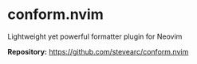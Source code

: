 # conform.nvim

Lightweight yet powerful formatter plugin for Neovim

**Repository:** <https://github.com/stevearc/conform.nvim>
